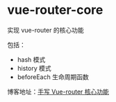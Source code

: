 # vue-router-core

实现 vue-router 的核心功能

包括：

- hash 模式
- history 模式
- beforeEach 生命周期函数

博客地址：[手写 Vue-router 核心功能](http://www.yctang.club/detailed?id=85)